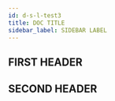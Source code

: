 ```yaml
---
id: d-s-l-test3
title: DOC TITLE
sidebar_label: SIDEBAR LABEL
---
```


## FIRST HEADER

## SECOND HEADER